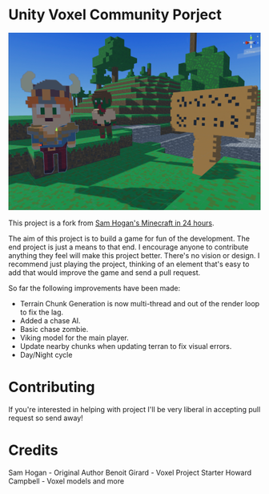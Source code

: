 # Unity Voxel Community Porject

![Screenshot of the Firefox Profiler](./Assets/screenshot.png?raw=true)

This project is a fork from [Sam Hogan's Minecraft in 24 hours](https://youtu.be/Nj8gt_92c-M).

The aim of this project is to build a game for fun of the development. The end project is just a means
to that end. I encourage anyone to contribute anything they feel will make this project better. There's
no vision or design. I recommend just playing the project, thinking of an element that's easy to add
that would improve the game and send a pull request.

So far the following improvements have been made:

- Terrain Chunk Generation is now multi-thread and out of the render loop to fix the lag.
- Added a chase AI.
- Basic chase zombie.
- Viking model for the main player.
- Update nearby chunks when updating terran to fix visual errors.
- Day/Night cycle

# Contributing

If you're interested in helping with project I'll be very liberal in accepting pull request so send away!

# Credits

Sam Hogan - Original Author
Benoit Girard - Voxel Project Starter
Howard Campbell - Voxel models and more
